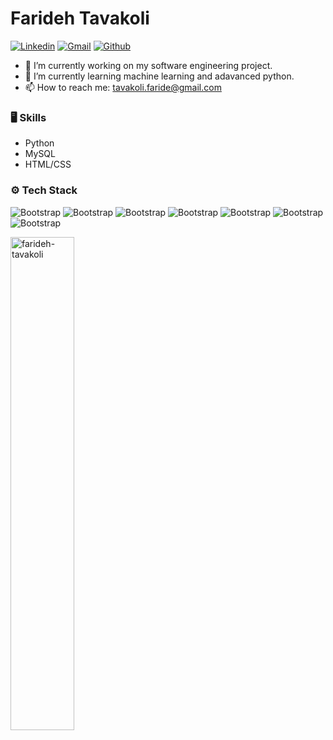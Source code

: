 # Farideh Tavakoli

[![Linkedin](https://img.shields.io/badge/-LinkedIn-blue?style=flat&logo=Linkedin&logoColor=white)](https://www.linkedin.com/in/farideh-tavakoli/)
[![Gmail](https://img.shields.io/badge/-Gmail-c14438?style=flat&logo=Gmail&logoColor=white)](mailto:tavakoli.faride@gmail.com)
[![Github](https://img.shields.io/github/followers/farideh-tavakoli?label=Follow&style=social)](https://github.com/farideh-tavakoli)

- 🔭 I’m currently working on my software engineering project.
- 🌱 I’m currently learning machine learning and adavanced python.
- 📫 How to reach me: tavakoli.faride@gmail.com


### 🖥 Skills

- Python
- MySQL
- HTML/CSS
### ⚙️ Tech Stack

![Bootstrap](https://img.shields.io/badge/-Python-05122A?style=flat-square&logo=Python&color=353535) ![Bootstrap](https://img.shields.io/badge/-MySQL-05122A?style=flat-square&logo=MySQL&color=353535) ![Bootstrap](https://img.shields.io/badge/-PostgreSQL-05122A?style=flat-square&logo=PostgreSQL&color=353535) ![Bootstrap](https://img.shields.io/badge/-Pandas-05122A?style=flat-square&logo=Pandas&color=353535) ![Bootstrap](https://img.shields.io/badge/-Numpy-05122A?style=flat-square&logo=Numpy&color=353535) ![Bootstrap](https://img.shields.io/badge/-Matplotlib-05122A?style=flat-square&logo=Matplotlib&color=353535) ![Bootstrap](https://img.shields.io/badge/-Visual%20Studio%20Code-05122A?style=flat-square&logo=Visual-Studio-Code&color=353535)

<div style="margin-bottom: 20px;">
  <img width="45%" align="left" src="https://github-readme-stats.vercel.app/api/top-langs?username=farideh-tavakoli&show_icons=true&locale=en&layout=compact" alt="farideh-tavakoli" />
</div>